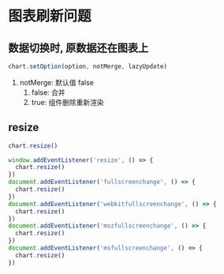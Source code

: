 # 图表刷新问题

## 数据切换时, 原数据还在图表上

```js
chart.setOption(option, notMerge, lazyUpdate)
```

1. notMerge: 默认值 false
   1. false: 合并
   2. true: 组件删除重新渲染

## resize

```js
chart.resize()

window.addEventListener('resize', () => {
  chart.resize()
})
document.addEventListener('fullscreenchange', () => {
  chart.resize()
})
document.addEventListener('webkitfullscreenchange', () => {
  chart.resize()
})
document.addEventListener('mozfullscreenchange', () => {
  chart.resize()
})
document.addEventListener('msfullscreenchange', () => {
  chart.resize()
})
```
